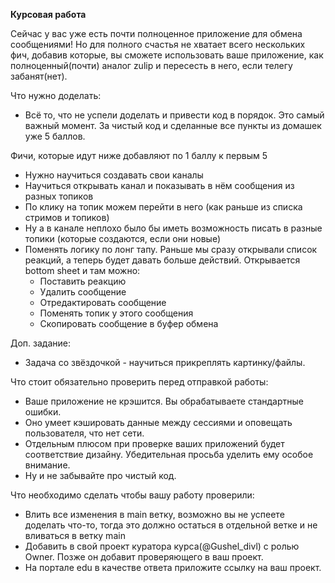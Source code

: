 **Курсовая работа**

Сейчас у вас уже есть почти полноценное приложение для обмена сообщениями!
Но для полного счастья не хватает всего нескольких фич, добавив которые, вы сможете использовать ваше приложение, как полноценный(почти) аналог zulip и пересесть в него, если телегу забанят(нет).

Что нужно доделать:
- Всё то, что не успели доделать и привести код в порядок. Это самый важный момент.
  За чистый код и сделанные все пункты из домашек уже 5 баллов.

Фичи, которые идут ниже добавляют по 1 баллу к первым 5
- Нужно научиться создавать свои каналы
- Научиться открывать канал и показывать в нём сообщения из разных топиков
- По клику на топик можем перейти в него (как раньше из списка стримов и топиков)
- Ну а в канале неплохо было бы иметь возможность писать в разные топики (которые создаются, если они новые)
- Поменять логику по лонг тапу. Раньше мы сразу открывали список реакций, а теперь будет давать больше действий. Открывается bottom sheet и там можно:
    - Поставить реакцию
    - Удалить сообщение
    - Отредактировать сообщение
    - Поменять топик у этого сообщения
    - Скопировать сообщение в буфер обмена

Доп. задание:
- Задача со звёздочкой - научиться прикреплять картинку/файлы.

Что стоит обязательно проверить перед отправкой работы:
- Ваше приложение не крэшится. Вы обрабатываете стандартные ошибки.
- Оно умеет кэшировать данные между сессиями и оповещать пользователя, что нет сети.
- Отдельным плюсом при проверке ваших приложений будет соответствие дизайну. Убедительная просьба уделить ему особое внимание.
- Ну и не забывайте про чистый код.

Что необходимо сделать чтобы вашу работу проверили:
- Влить все изменения в main ветку, возможно вы не успеете доделать что-то, тогда это должно остаться в отдельной ветке и не вливаться в ветку main
- Добавить в свой проект куратора курса(@Gushel_divl) с ролью Owner. Позже он добавит проверяющего в ваш проект. 
- На портале edu в качестве ответа приложите ссылку на ваш проект.
